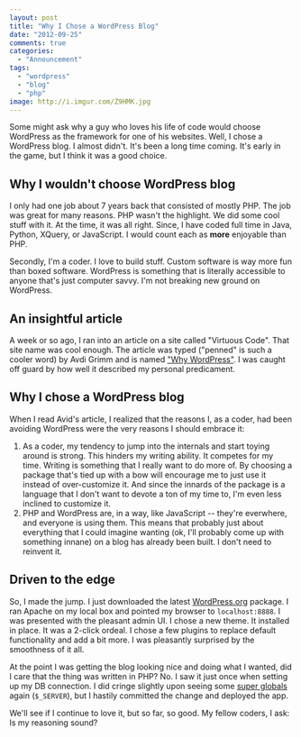 ```yaml
---
layout: post
title: "Why I Chose a WordPress Blog"
date: "2012-09-25"
comments: true
categories:
  - "Announcement"
tags:
  - "wordpress"
  - "blog"
  - "php"
image: http://i.imgur.com/Z9HMK.jpg
---
```


Some might ask why a guy who loves his life of code would choose WordPress as the framework for one of his websites. Well, I chose a WordPress blog. I almost didn't. It's been a long time coming. It's early in the game, but I think it was a good choice.

<!--more-->

## Why I wouldn't choose WordPress blog

I only had one job about 7 years back that consisted of mostly PHP. The job was great for many reasons. PHP wasn't the highlight. We did some cool stuff with it. At the time, it was all right. Since, I have coded full time in Java, Python, XQuery, or JavaScript. I would count each as **more** enjoyable than PHP.

Secondly, I'm a coder. I love to build stuff. Custom software is way more fun than boxed software. WordPress is something that is literally accessible to anyone that's just computer savvy. I'm not breaking new ground on WordPress.

## An insightful article

A week or so ago, I ran into an article on a site called "Virtuous Code". That site name was cool enough. The article was typed ("penned" is such a cooler word) by Avdi Grimm and is named ["Why WordPress"](http://devblog.avdi.org/2012/08/09/why-wordpress/). I was caught off guard by how well it described my personal predicament.

## Why I chose a WordPress blog

When I read Avid's article, I realized that the reasons I, as a coder, had been avoiding WordPress were the very reasons I should embrace it:

1. As a coder, my tendency to jump into the internals and start toying around is strong. This hinders my writing ability. It competes for my time. Writing is something that I really want to do more of. By choosing a package that's tied up with a bow will encourage me to just use it instead of over-customize it. And since the innards of the package is a language that I don't want to devote a ton of my time to, I'm even less inclined to customize it.
2. PHP and WordPress are, in a way, like JavaScript -- they're everwhere, and everyone is using them. This means that probably just about everything that I could imagine wanting (ok, I'll probably come up with something innane) on a blog has already been built. I don't need to reinvent it.

## Driven to the edge

So, I made the jump. I just downloaded the latest [WordPress.org](http:://wordpress.org) package. I ran Apache on my local box and pointed my browser to `localhost:8888`. I was presented with the pleasant admin UI. I chose a new theme. It installed in place. It was a 2-click ordeal. I chose a few plugins to replace default functionality and add a bit more. I was pleasantly surprised by the smoothness of it all.

At the point I was getting the blog looking nice and doing what I wanted, did I care that the thing was written in PHP? No. I saw it just once when setting up my DB connection. I did cringe slightly upon seeing some [super globals](http://php.net/manual/en/language.variables.superglobals.php) again (`$_SERVER`), but I hastily committed the change and deployed the app.

We'll see if I continue to love it, but so far, so good. My fellow coders, I ask: Is my reasoning sound?
